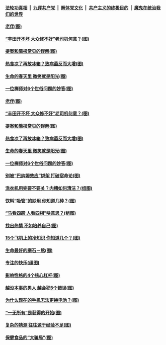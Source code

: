

####  [法轮功真相](../../../../basic/blob/master/README.md?t=04141102) &nbsp;|&nbsp; [九评共产党](../../../../9ping.md/blob/master/README.md?t=04141102) &nbsp;|&nbsp; [解体党文化](../../../../jtdwh.md/blob/master/README.md?t=04141102)  &nbsp;|&nbsp; [共产主义的终极目的](../../../../gczydzjmd.md/blob/master/README.md?t=04141102) &nbsp;|&nbsp; [魔鬼在统治我们的世界](../../../../mgztzwmdsj.md/blob/master/README.md?t=04141102) 

#### [老伴(图)](../pages/p8/967954.md?t=04141102) 

#### [“丰田开不坏 大众修不好”老司机何意？(图)](../pages/p8/968633.md?t=04141102) 

#### [提案和简报常见的误解(图)](../pages/p8/968618.md?t=04141102) 

#### [热食凉了再放冰箱？致病菌反而大增(图)](../pages/p8/968583.md?t=04141102) 

#### [生命的春天里 微笑就是阳光(图)](../pages/p8/968158.md?t=04141102) 

#### [一位禅师对6个世俗问题的妙答(图)](../pages/p8/967960.md?t=04141102) 

#### [老伴(图)](../pages/p8/967954.md?t=04141102) 

#### [“丰田开不坏 大众修不好”老司机何意？(图)](../pages/p8/968633.md?t=04141102) 

#### [提案和简报常见的误解(图)](../pages/p8/968618.md?t=04141102) 

#### [热食凉了再放冰箱？致病菌反而大增(图)](../pages/p8/968583.md?t=04141102) 

#### [生命的春天里 微笑就是阳光(图)](../pages/p8/968158.md?t=04141102) 

#### [一位禅师对6个世俗问题的妙答(图)](../pages/p8/967960.md?t=04141102) 

#### [别被“巴纳姆效应”绑架 打破宿命论(图)](../pages/p8/968513.md?t=04141102) 

#### [洗衣机用完要不要关？内槽如何清洁？(组图)](../pages/p8/968140.md?t=04141102) 

#### [饮料“吸管”的妙用 你知道几种？(图)](../pages/p8/968415.md?t=04141102) 

#### [“马看四蹄 人看四相”啥意思？(组图)](../pages/p8/968423.md?t=04141102) 

#### [找出热情 不如培养自己(图)](../pages/p8/968420.md?t=04141102) 

#### [15个飞机上的冷知识 你知道几个？(图)](../pages/p8/968138.md?t=04141102) 

#### [生命最好的磨石－熬(图)](../pages/p8/968154.md?t=04141102) 

#### [专注的快乐(组图)](../pages/p8/968326.md?t=04141102) 

#### [影响性格的4个核心杠杆(图)](../pages/p8/968323.md?t=04141102) 

#### [越没本事的男人 越会犯5个错误(图)](../pages/p8/967963.md?t=04141102) 

#### [为什么现在的手机无法更换电池？(图)](../pages/p8/968283.md?t=04141102) 

#### [“一无所有”是获得的开始(图)](../pages/p8/968152.md?t=04141102) 

#### [复杂的猜测 往往源于经验不足(图)](../pages/p8/968221.md?t=04141102) 

#### [保健食品的“大骗局”(图)](../pages/p8/968179.md?t=04141102) 

